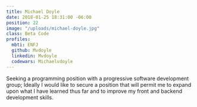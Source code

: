 ```yaml
---
title: Michael Doyle
date: 2018-01-25 18:31:00 -06:00
position: 22
image: "/uploads/michael-doyle.jpg"
class: Beta Code
profiles:
  mbti: ENFJ
  github: Mvdoyle
  linkedin: Mvdoyle
  codewars: Michaelvdoyle
---
```


Seeking a programming position with a progressive software development group; Ideally I would like to secure a position that will permit me to expand upon what I have learned thus far and to improve my front and backend development skills.
